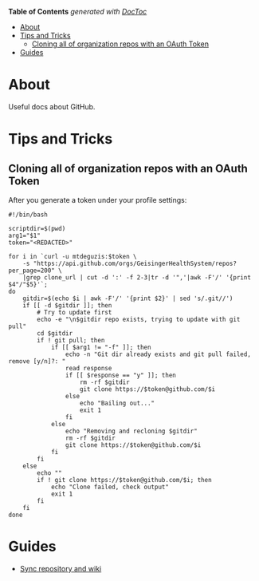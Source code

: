 <!-- START doctoc generated TOC please keep comment here to allow auto update -->
<!-- DON'T EDIT THIS SECTION, INSTEAD RE-RUN doctoc TO UPDATE -->
**Table of Contents**  *generated with [DocToc](https://github.com/thlorenz/doctoc)*

- [About](#about)
- [Tips and Tricks](#tips-and-tricks)
  - [Cloning all of organization repos with an OAuth Token](#cloning-all-of-organization-repos-with-an-oauth-token)
- [Guides](#guides)

<!-- END doctoc generated TOC please keep comment here to allow auto update -->

# About

Useful docs about GitHub.

# Tips and Tricks

## Cloning all of organization repos with an OAuth Token

After you generate a token under your profile settings:
```
#!/bin/bash

scriptdir=$(pwd)
arg1="$1"
token="<REDACTED>"

for i in `curl -u mtdeguzis:$token \
    -s "https://api.github.com/orgs/GeisingerHealthSystem/repos?per_page=200" \
    |grep clone_url | cut -d ':' -f 2-3|tr -d '",'|awk -F'/' '{print $4"/"$5}'`;
do
    gitdir=$(echo $i | awk -F'/' '{print $2}' | sed 's/.git//')
    if [[ -d $gitdir ]]; then
        # Try to update first
        echo -e "\n$gitdir repo exists, trying to update with git pull"
        cd $gitdir
        if ! git pull; then
            if [[ $arg1 != "-f" ]]; then
                echo -n "Git dir already exists and git pull failed, remove [y/n]?: "
                read response
                if [[ $response == "y" ]]; then
                    rm -rf $gitdir
                    git clone https://$token@github.com/$i
                else
                    echo "Bailing out..."
                    exit 1
                fi  
            else
                echo "Removing and recloning $gitdir"
                rm -rf $gitdir
                git clone https://$token@github.com/$i
            fi  
        fi  
    else
        echo ""
        if ! git clone https://$token@github.com/$i; then
            echo "Clone failed, check output"
            exit 1
        fi
    fi
done

```

# Guides

* [Sync repository and wiki](https://coderwall.com/p/3aamsa/sync-documentation-between-source-and-wiki-on-github)

